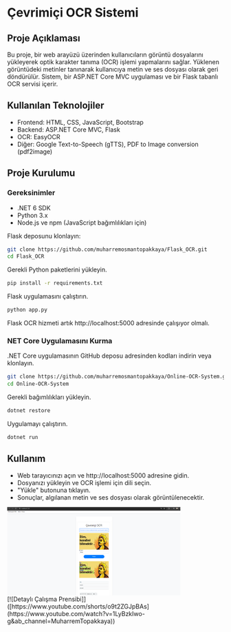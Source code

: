 # Çevrimiçi OCR Sistemi
## Proje Açıklaması
Bu proje, bir web arayüzü üzerinden kullanıcıların görüntü dosyalarını yükleyerek optik karakter tanıma (OCR) işlemi yapmalarını sağlar. Yüklenen görüntüdeki metinler tanınarak kullanıcıya metin ve ses dosyası olarak geri döndürülür. Sistem, bir ASP.NET Core MVC uygulaması ve bir Flask tabanlı OCR servisi içerir.

## Kullanılan Teknolojiler
- Frontend: HTML, CSS, JavaScript, Bootstrap
- Backend: ASP.NET Core MVC, Flask
- OCR: EasyOCR
- Diğer: Google Text-to-Speech (gTTS), PDF to Image conversion (pdf2image)
## Proje Kurulumu
### Gereksinimler
- .NET 6 SDK
- Python 3.x
- Node.js ve npm (JavaScript bağımlılıkları için)
  
Flask deposunu klonlayın:
 ```bash
git clone https://github.com/muharremosmantopakkaya/Flask_OCR.git
cd Flask_OCR
 ```
Gerekli Python paketlerini yükleyin.
 ```bash
pip install -r requirements.txt
 ```
Flask uygulamasını çalıştırın.
 ```bash
python app.py
 ```
Flask OCR hizmeti artık http://localhost:5000 adresinde çalışıyor olmalı.

### NET Core Uygulamasını Kurma
.NET Core uygulamasının GitHub deposu adresinden kodları indirin veya klonlayın.
 ```bash
git clone https://github.com/muharremosmantopakkaya/Online-OCR-System.git
cd Online-OCR-System
 ```
Gerekli bağımlılıkları yükleyin.
 ```bash
dotnet restore
 ```
Uygulamayı çalıştırın.
 ```bash
dotnet run
 ```
## Kullanım
- Web tarayıcınızı açın ve http://localhost:5000 adresine gidin.
- Dosyanızı yükleyin ve OCR işlemi için dili seçin.
- "Yükle" butonuna tıklayın.
- Sonuçlar, algılanan metin ve ses dosyası olarak görüntülenecektir.

<div style="display:flex; justify-content: space-between;"> 
 <img src="EkonLayer/EkonLayer.Web/wwwroot/uploads/ekran.png" alt="OCR Sistemi Ekran Görüntüsü" style="width:80%; height: auto;"> 
</div>
[![Detaylı Çalışma Prensibi]]([https://www.youtube.com/shorts/o9t2ZGJpBAs](https://www.youtube.com/watch?v=1LyBzkIwo-g&ab_channel=MuharremTopakkaya))
